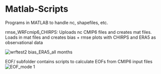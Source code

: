 # Matlab-Scripts
Programs in MATLAB  to handle nc, shapefiles, etc.

rmse_WRFcmip6_CHIRPS: Uploads nc CMIP6 files and creates mat files. Loads in mat files and creates bias + rmse plots with CHIRPS and ERA5 as observational data

![wrftest2 bias_ERA5_all months](https://user-images.githubusercontent.com/83616016/132908170-1801ea66-10cb-4444-bf41-59af6b36ccda.png)

EOF/ subfolder contains scripts to calculate EOFs from CMIP6 input files
![EOF_mode 1](https://user-images.githubusercontent.com/83616016/152439438-d83ba08b-3178-4a22-bd5c-90ed6d2a827a.png)
